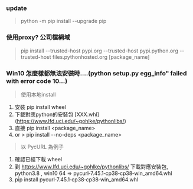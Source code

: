 ### update
> python -m pip install --upgrade pip


### 使用proxy? 公司檔網域
> pip install --trusted-host pypi.org --trusted-host pypi.python.org --trusted-host files.pythonhosted.org [package_name]


### Win10 怎麼樣都無法安裝時....(python setup.py egg_info" failed with error code 10...)
> 使用本地install

1. 安裝 pip install wheel
2. 下載對應python的安裝包 [XXX.whl] (https://www.lfd.uci.edu/~gohlke/pythonlibs/)
3. 直接 pip install <package_name>
4. or > pip install --no-deps <package_name>

> 以 PycURL 為例子
1. 確認已經下載 wheel
2. 到 https://www.lfd.uci.edu/~gohlke/pythonlibs/ 下載對應安裝包, python3.8 , win10 64 => pycurl‑7.45.1‑cp38‑cp38‑win_amd64.whl
3. pip install pycurl‑7.45.1‑cp38‑cp38‑win_amd64.whl
